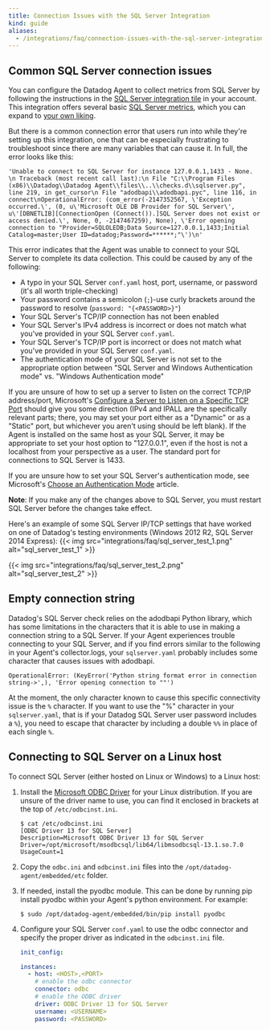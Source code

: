 ```yaml
---
title: Connection Issues with the SQL Server Integration
kind: guide
aliases:
  - /integrations/faq/connection-issues-with-the-sql-server-integration
---
```


## Common SQL Server connection issues

You can configure the Datadog Agent to collect metrics from SQL Server by following the instructions in the [SQL Server integration tile][1] in your account. This integration offers several basic [SQL Server metrics][2], which you can expand to [your own liking][3].

But there is a common connection error that users run into while they're setting up this integration, one that can be especially frustrating to troubleshoot since there are many variables that can cause it. In full, the error looks like this:

```text
'Unable to connect to SQL Server for instance 127.0.0.1,1433 - None. \n Traceback (most recent call last):\n File "C:\\Program Files (x86)\\Datadog\\Datadog Agent\\files\\..\\checks.d\\sqlserver.py", line 219, in get_cursor\n File "adodbapi\\adodbapi.pyc", line 116, in connect\nOperationalError: (com_error(-2147352567, \'Exception occurred.\', (0, u\'Microsoft OLE DB Provider for SQL Server\', u\'[DBNETLIB][ConnectionOpen (Connect()).]SQL Server does not exist or access denied.\', None, 0, -2147467259), None), \'Error opening connection to "Provider=SQLOLEDB;Data Source=127.0.0.1,1433;Initial Catalog=master;User ID=datadog;Password=******;"\')\n'
```

This error indicates that the Agent was unable to connect to your SQL Server to complete its data collection. This could be caused by any of the following:

* A typo in your SQL Server `conf.yaml` host, port, username, or password (it's all worth triple-checking)
* Your password contains a semicolon (`;`)-use curly brackets around the password to resolve (`password: "{<PASSWORD>}"`)
* Your SQL Server's TCP/IP connection has not been enabled
* Your SQL Server's IPv4 address is incorrect or does not match what you've provided in your SQL Server `conf.yaml`.
* Your SQL Server's TCP/IP port is incorrect or does not match what you've provided in your SQL Server `conf.yaml`.
* The authentication mode of your SQL Server is not set to the appropriate option between "SQL Server and Windows Authentication mode" vs. "Windows Authentication mode"

If you are unsure of how to set up a server to listen on the correct TCP/IP address/port, Microsoft's [Configure a Server to Listen on a Specific TCP Port][4] should give you some direction (IPv4 and IPALL are the specifically relevant parts; there, you may set your port either as a "Dynamic" or as a "Static" port, but whichever you aren't using should be left blank). If the Agent is installed on the same host as your SQL Server, it may be appropriate to set your host option to "127.0.0.1", even if the host is not a localhost from your perspective as a user. The standard port for connections to SQL Server is 1433.

If you are unsure how to set your SQL Server's authentication mode, see Microsoft's [Choose an Authentication Mode][5] article.

**Note**: If you make any of the changes above to SQL Server, you must restart SQL Server before the changes take effect.

Here's an example of some SQL Server IP/TCP settings that have worked on one of Datadog's testing environments (Windows 2012 R2, SQL Server 2014 Express):
{{< img src="integrations/faq/sql_server_test_1.png" alt="sql_server_test_1"  >}}

{{< img src="integrations/faq/sql_server_test_2.png" alt="sql_server_test_2"  >}}

## Empty connection string

Datadog's SQL Server check relies on the adodbapi Python library, which has some limitations in the characters that it is able to use in making a connection string to a SQL Server. If your Agent experiences trouble connecting to your SQL Server, and if you find errors similar to the following in your Agent's collector.logs, your `sqlserver.yaml` probably includes some character that causes issues with adodbapi.

```text
OperationalError: (KeyError('Python string format error in connection string->',), 'Error opening connection to ""')
```

At the moment, the only character known to cause this specific connectivity issue is the `%` character. If you want to use the "%" character in your `sqlserver.yaml`, that is if your Datadog SQL Server user password includes a `%`), you need to escape that character by including a double `%%` in place of each single `%`.

## Connecting to SQL Server on a Linux host

To connect SQL Server (either hosted on Linux or Windows) to a Linux host:

1. Install the [Microsoft ODBC Driver][6] for your Linux distribution.
    If you are unsure of the driver name to use, you can find it enclosed in brackets at the top of `/etc/odbcinst.ini`.

    ```text
    $ cat /etc/odbcinst.ini
    [ODBC Driver 13 for SQL Server]
    Description=Microsoft ODBC Driver 13 for SQL Server
    Driver=/opt/microsoft/msodbcsql/lib64/libmsodbcsql-13.1.so.7.0
    UsageCount=1
    ```
2. Copy the `odbc.ini` and `odbcinst.ini` files into the `/opt/datadog-agent/embedded/etc` folder.
3. If needed, install the pyodbc module. This can be done by running pip install pyodbc within your Agent's python environment. For example:

    ```shell
    $ sudo /opt/datadog-agent/embedded/bin/pip install pyodbc
    ```
3. Configure your SQL Server `conf.yaml` to use the odbc connector and specify the proper driver as indicated in the `odbcinst.ini` file.

    ```yaml
    init_config:

    instances:
      - host: <HOST>,<PORT>
        # enable the odbc connector
        connector: odbc
        # enable the ODBC driver
        driver: ODBC Driver 13 for SQL Server
        username: <USERNAME>
        password: <PASSWORD>
    ```


[1]: https://app.datadoghq.com/account/settings#integrations/sql_server
[2]: /integrations/sqlserver/#metrics
[3]: /integrations/guide/collect-more-metrics-from-the-sql-server-integration/
[4]: https://msdn.microsoft.com/en-us/library/ms177440.aspx
[5]: https://msdn.microsoft.com/en-us/library/ms144284.aspx
[6]: https://docs.microsoft.com/en-us/sql/connect/odbc/linux/installing-the-microsoft-odbc-driver-for-sql-server-on-linux
